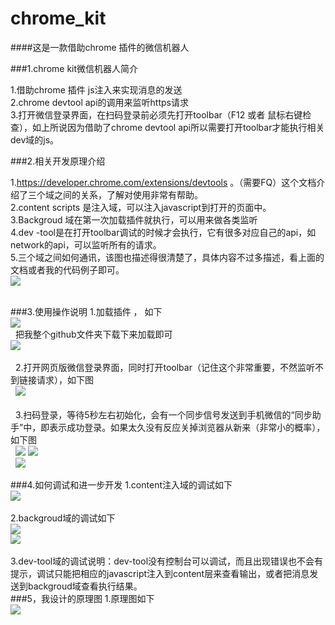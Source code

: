 # chrome_kit
####这是一款借助chrome 插件的微信机器人<br>

###1.chrome kit微信机器人简介

1.借助chrome 插件 js注入来实现消息的发送<br>
2.chrome devtool api的调用来监听https请求<br>
3.打开微信登录界面，在扫码登录前必须先打开toolbar（F12 或者 鼠标右键检查），如上所说因为借助了chrome devtool api所以需要打开toolbar才能执行相关dev域的js。<br>

###2.相关开发原理介绍

1.https://developer.chrome.com/extensions/devtools 。（需要FQ）这个文档介绍了三个域之间的关系，了解对使用非常有帮助。<br>
2.content scripts 是注入域，可以注入javascript到打开的页面中。<br>
3.Backgroud 域在第一次加载插件就执行，可以用来做各类监听<br>
4.dev -tool是在打开toolbar调试的时候才会执行，它有很多对应自己的api，如network的api，可以监听所有的请求。<br>
5.三个域之间如何通讯，该图也描述得很清楚了，具体内容不过多描述，看上面的文档或者我的代码例子即可。<br>
![](http://images2017.cnblogs.com/blog/804379/201709/804379-20170914132752219-1166818163.png) <br> 

###3.使用操作说明
1.加载插件 ， 如下<br>
![](http://images2017.cnblogs.com/blog/804379/201709/804379-20170914133750735-2027952550.png) <br> 
把我整个github文件夹下载下来加载即可<br>
![](http://images2017.cnblogs.com/blog/804379/201709/804379-20170914133925735-2021058884.png) <br> 
<br> 
2.打开网页版微信登录界面，同时打开toolbar（记住这个非常重要，不然监听不到链接请求），如下图
<br> 
![](http://images2017.cnblogs.com/blog/804379/201709/804379-20170914134522719-864800133.png) <br>
<br> 
3.扫码登录，等待5秒左右初始化，会有一个同步信号发送到手机微信的“同步助手”中，即表示成功登录。如果太久没有反应关掉浏览器从新来（非常小的概率），如下图
<br> 
![](http://images2017.cnblogs.com/blog/804379/201709/804379-20170914135053438-470690741.png) 
![](http://images2017.cnblogs.com/blog/804379/201709/804379-20170914135147625-664586208.png) 
<br> 
![](http://images2017.cnblogs.com/blog/804379/201709/804379-20170914135259766-1807997694.png) <br>

###4.如何调试和进一步开发
1.content注入域的调试如下<br>
![](http://images2017.cnblogs.com/blog/804379/201709/804379-20170914135634063-1006901200.png) <br>
<br>
2.backgroud域的调试如下
<br>
![](http://images2017.cnblogs.com/blog/804379/201709/804379-20170914135738782-1231276103.png) <br>
![](http://images2017.cnblogs.com/blog/804379/201709/804379-20170914135819125-478405978.png) <br>
<br>
3.dev-tool域的调试说明：dev-tool没有控制台可以调试，而且出现错误也不会有提示，调试只能把相应的javascript注入到content层来查看输出，或者把消息发送到backgroud域查看执行结果。
<br>
###5，我设计的原理图
1.原理图如下<br>
![](http://images2017.cnblogs.com/blog/804379/201709/804379-20170914141740328-429332579.png) <br>